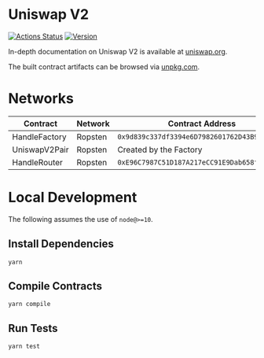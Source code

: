 # Uniswap V2

[![Actions Status](https://github.com/Uniswap/uniswap-v2-core/workflows/CI/badge.svg)](https://github.com/Uniswap/uniswap-v2-core/actions)
[![Version](https://img.shields.io/npm/v/@uniswap/v2-core)](https://www.npmjs.com/package/@uniswap/v2-core)

In-depth documentation on Uniswap V2 is available at [uniswap.org](https://uniswap.org/docs).

The built contract artifacts can be browsed via [unpkg.com](https://unpkg.com/browse/@uniswap/v2-core@latest/).

# Networks

| Contract      | Network | Contract Address                             | Owner |
| ------------- | ------- | -------------------------------------------- | ----- |
| HandleFactory | Ropsten | `0x9d839c337df3394e6D7982601762D43B97c5fBB7` |       |
| UniswapV2Pair | Ropsten | Created by the Factory                       |       |
| HandleRouter  | Ropsten | `0xE96C7987C51D187A217eCC91E9Dab658f2A8BDE2` |       |

# Local Development

The following assumes the use of `node@>=10`.

## Install Dependencies

`yarn`

## Compile Contracts

`yarn compile`

## Run Tests

`yarn test`
